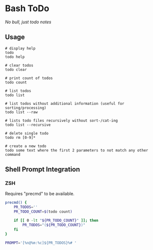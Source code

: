 # Bash ToDo

_No bull, just todo notes_


## Usage

```shell
# display help
todo
todo help

# clear todos
todo clear

# print count of todos
todo count

# list todos
todo list

# list todos without additional information (useful for sorting/processing)
todo list --raw

# lists todo files recursively without sort-/cat-ing
todo list --recursive

# delete single todo
todo rm [0-9]*

# create a new todo
todo some text where the first 2 parameters to not match any other command
```


## Shell Prompt Integration

### ZSH

Requires "precmd" to be available.

```zsh
precmd() {
    PR_TODOS=''
    PR_TODO_COUNT=$(todo count)

    if [[ 0 -lt "${PR_TODO_COUNT}" ]]; then
        PR_TODOS="(${PR_TODO_COUNT})"
    fi
}

PROMPT='[%n@%m:%c]${PR_TODOS}%# '
```
